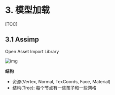 # 3. 模型加载

[TOC]

## 3.1 Assimp

Open Asset Import Library

![img](https://learnopengl-cn.github.io/img/03/01/assimp_structure.png)

**结构**

- 资源(Vertex, Normal, TexCoords, Face, Material)
- 结构(Tree): 每个节点有一些孩子和一些网格


